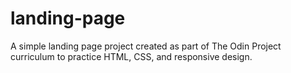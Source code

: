 # landing-page
A simple landing page project created as part of The Odin Project curriculum to practice HTML, CSS, and responsive design.

